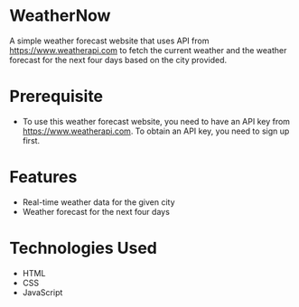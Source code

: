 # WeatherNow

A simple weather forecast website that uses API from https://www.weatherapi.com to fetch the current weather and the weather forecast for the next four days based on the city provided.

# Prerequisite

- To use this weather forecast website, you need to have an API key from https://www.weatherapi.com. To obtain an API key, you need to sign up first.

# Features

- Real-time weather data for the given city
- Weather forecast for the next four days

# Technologies Used

- HTML
- CSS
- JavaScript
